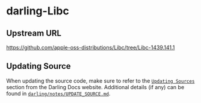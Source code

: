 #  darling-Libc

## Upstream URL

https://github.com/apple-oss-distributions/Libc/tree/Libc-1439.141.1

## Updating Source

When updating the source code, make sure to refer to the [`Updating Sources`](https://docs.darlinghq.org/contributing/updating-sources/index.html#updating-sources) section from the Darling Docs website. Additional details (if any) can be found in [`darling/notes/UPDATE_SOURCE.md`](darling/notes/UPDATE_SOURCE.md).
